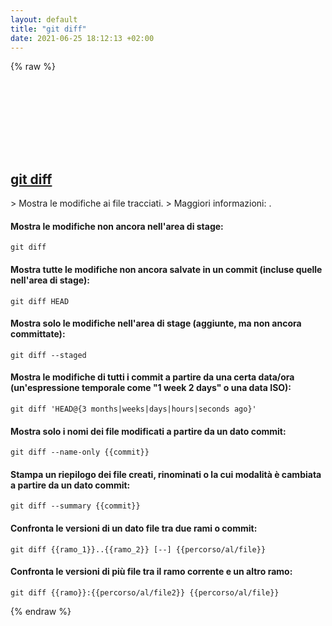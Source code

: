 ```yaml
---
layout: default
title: "git diff"
date: 2021-06-25 18:12:13 +02:00
---
```

{% raw %}
<h2 id="git-diff">
  <a href="/it/common/git-diff.html">git diff</a> <a href="#git-diff"><svg class="icon">
    <use href="/assets/images/unicode_sprite.svg#link" />
  </svg></a>
</h2>
> Mostra le modifiche ai file tracciati.
> Maggiori informazioni: <https://git-scm.com/docs/git-diff>.

#### Mostra le modifiche non ancora nell'area di stage:
```shell
git diff
```
#### Mostra tutte le modifiche non ancora salvate in un commit (incluse quelle nell'area di stage):
```shell
git diff HEAD
```
#### Mostra solo le modifiche nell'area di stage (aggiunte, ma non ancora committate):
```shell
git diff --staged
```
#### Mostra le modifiche di tutti i commit a partire da una certa data/ora (un'espressione temporale come "1 week 2 days" o una data ISO):
```shell
git diff 'HEAD@{3 months|weeks|days|hours|seconds ago}'
```
#### Mostra solo i nomi dei file modificati a partire da un dato commit:
```shell
git diff --name-only {{commit}}
```
#### Stampa un riepilogo dei file creati, rinominati o la cui modalità è cambiata a partire da un dato commit:
```shell
git diff --summary {{commit}}
```
#### Confronta le versioni di un dato file tra due rami o commit:
```shell
git diff {{ramo_1}}..{{ramo_2}} [--] {{percorso/al/file}}
```
#### Confronta le versioni di più file tra il ramo corrente e un altro ramo:
```shell
git diff {{ramo}}:{{percorso/al/file2}} {{percorso/al/file}}
```
{% endraw %}
